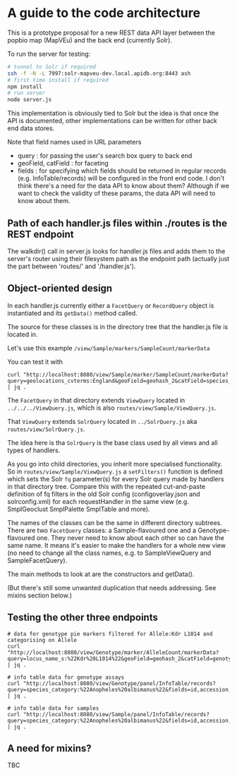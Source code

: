 # A guide to the code architecture

This is a prototype proposal for a new REST data API layer
between the popbio map (MapVEu) and the back end (currently Solr).

To run the server for testing:

```bash
# tunnel to Solr if required
ssh -f -N -L 7997:solr-mapveu-dev.local.apidb.org:8443 ash
# first time install if required
npm install
# run server
node server.js
```

This implementation is obviously tied to Solr but the idea is that
once the API is documented, other implementations can be written for
other back end data stores.

Note that field names used in URL parameters
* query : for passing the user's search box query to back end
* geoField, catField : for faceting
* fields : for specifying which fields should be returned in regular records (e.g. InfoTable/records)
will be configured in the front end code. I don't think there's a need for the data API to know about them?
Although if we want to check the validity of these params, the data API will need to know about them.

## Path of each handler.js files within ./routes is the REST endpoint

The walkdir() call in server.js looks for handler.js files and adds
them to the server's router using their filesystem path as the endpoint
path (actually just the part between 'routes/' and '/handler.js').

## Object-oriented design

In each handler.js currently either a `FacetQuery` or `RecordQuery`
object is instantiated and its `getData()` method called.

The source for these classes is in the directory tree that the handler.js file is located in.

Let's use this example `/view/Sample/markers/SampleCount/markerData`

You can test it with

```
curl "http://localhost:8080/view/Sample/marker/SampleCount/markerData?query=geolocations_cvterms:England&geoField=geohash_2&catField=species_category&debug=1" | jq .
```

The `FacetQuery` in that directory extends `ViewQuery` located in `../../../ViewQuery.js`,
which is also `routes/view/Sample/ViewQuery.js`.

That `ViewQuery` extends `SolrQuery` located in `../SolrQuery.js` aka `routes/view/SolrQuery.js`.

The idea here is tha `SolrQuery` is the base class used by all views and all types of handlers.

As you go into child directories, you inherit more specialised
functionality.  So in `routes/view/Sample/ViewQuery.js` a
`setFilters()` function is defined which sets the Solr `fq`
parameter(s) for every Solr query made by handlers in that directory
tree.  Compare this with the repeated cut-and-paste definition of fq
filters in the old Solr config (configoverlay.json and solrconfig.xml)
for each requestHandler in the same view (e.g. SmplGeoclust SmplPalette
SmplTable and more).

The names of the classes can be the same in different directory
subtrees. There are two `FacetQuery` classes: a Sample-flavoured one
and a Genotype-flavoured one.  They never need to know about each
other so can have the same name.  It means it's easier to make the
handlers for a whole new view (no need to change all the class names,
e.g. to SampleViewQuery and SampleFacetQuery).

The main methods to look at are the constructors and getData().

(But there's still some unwanted duplication that needs addressing.  See mixins section below.)

## Testing the other three endpoints

```
# data for genotype pie markers filtered for Allele:Kdr L1014 and categorising on Allele
curl "http://localhost:8080/view/Genotype/marker/AlleleCount/markerData?query=locus_name_s:%22Kdr%20L1014%22&geoField=geohash_2&catField=genotype_name_s" | jq .

# info table data for genotype assays
curl "http://localhost:8080/view/Genotype/panel/InfoTable/records?query=species_category:%22Anopheles%20albimanus%22&fields=id,accession,geolocations" | jq .

# info table data for samples
curl "http://localhost:8080/view/Sample/panel/InfoTable/records?query=species_category:%22Anopheles%20albimanus%22&fields=id,accession,geolocations" | jq .
```


## A need for mixins?

TBC